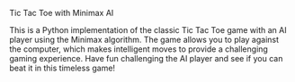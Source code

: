 Tic Tac Toe with Minimax AI

This is a Python implementation of the classic Tic Tac Toe game with an AI player using the Minimax algorithm. The game allows you to play against the computer, which makes intelligent moves to provide a challenging gaming experience. Have fun challenging the AI player and see if you can beat it in this timeless game!
